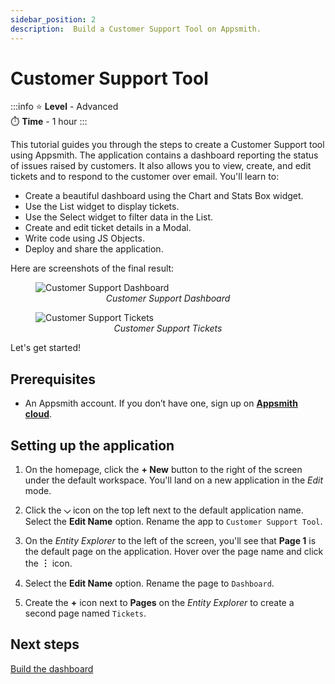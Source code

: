 ```yaml
---
sidebar_position: 2
description:  Build a Customer Support Tool on Appsmith.
---
```

# Customer Support Tool

:::info
⭐ **Level** - Advanced <br/>
⏱️ **Time** - 1 hour
:::

This tutorial guides you through the steps to create a Customer Support tool using Appsmith. The application contains a dashboard reporting the status of issues raised by customers. It also allows you to view, create, and edit tickets and to respond to the customer over email. You'll learn to:
* Create a beautiful dashboard using the Chart and Stats Box widget.
* Use the List widget to display tickets.
* Use the Select widget to filter data in the List.
* Create and edit ticket details in a Modal.
* Write code using JS Objects.
* Deploy and share the application.

Here are screenshots of the final result:

<figure>
  <img src="/img/customer-support-tool-dashboard.png" style= {{width:"100%", height:"auto"}} alt="Customer Support Dashboard"/>
  <figcaption align = "center"><i>Customer Support Dashboard</i></figcaption>
</figure>

<figure>
  <img src="/img/customer-support-tool-tickets.png" style= {{width:"100%", height:"auto"}} alt="Customer Support Tickets"/>
  <figcaption align = "center"><i>Customer Support Tickets</i></figcaption>
</figure>

Let's get started!

## Prerequisites

* An Appsmith account. If you don’t have one, sign up on [**Appsmith cloud**](https://app.appsmith.com/).

## Setting up the application

1. On the homepage, click the **+ New** button to the right of the screen under the default workspace. You'll land on a new application in the *Edit* mode. 

2. Click the **⌵** icon on the top left next to the default application name. Select the **Edit Name** option. Rename the app to `Customer Support Tool`.

3. On the *Entity Explorer* to the left of the screen, you'll see that **Page 1** is the default page on the application. Hover over the page name and click the **︙** icon.  

4. Select the **Edit Name** option. Rename the page to `Dashboard`.

5. Create the **+** icon next to **Pages** on the *Entity Explorer* to create a second page named `Tickets`.

## Next steps
[Build the dashboard](/getting-started/tutorials/customer-support-tool/build-the-dashboard)


